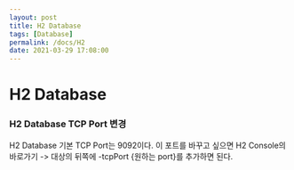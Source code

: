 ```yaml
---
layout: post
title: H2 Database
tags: [Database]
permalink: /docs/H2
date: 2021-03-29 17:08:00
---
```

# H2 Database

### H2 Database TCP Port 변경

H2 Database 기본 TCP Port는 9092이다. 이 포트를 바꾸고 싶으면 H2 Console의 바로가기 ->  대상의 뒤쪽에 -tcpPort {원하는 port}를 추가하면 된다.

